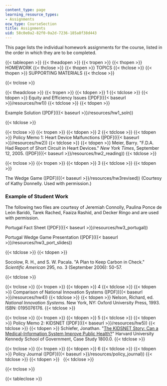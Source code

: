 ```yaml
---
content_type: page
learning_resource_types:
- Assignments
ocw_type: CourseSection
title: Assignments
uid: 58c0e0a2-82f0-0a2d-7236-185a8f38d443
---
```


This page lists the individual homework assignments for the course, listed in the order in which they are to be completed.

{{< tableopen >}}
{{< theadopen >}}
{{< tropen >}}
{{< thopen >}}
HOMEWORK
{{< thclose >}}
{{< thopen >}}
TOPICS
{{< thclose >}}
{{< thopen >}}
SUPPORTING MATERIALS
{{< thclose >}}

{{< trclose >}}

{{< theadclose >}}
{{< tropen >}}
{{< tdopen >}}
1
{{< tdclose >}}
{{< tdopen >}}
Equity and Efficiency Issues ([PDF]({{< baseurl >}}/resources/hw1))
{{< tdclose >}}
{{< tdopen >}}


Example Solution ([PDF]({{< baseurl >}}/resources/hw1_soln))


{{< tdclose >}}

{{< trclose >}}
{{< tropen >}}
{{< tdopen >}}
2
{{< tdclose >}}
{{< tdopen >}}
Policy Memo 1: Heart Device Malfunctions ([PDF]({{< baseurl >}}/resources/hw2))
{{< tdclose >}}
{{< tdopen >}}
Meier, Barry. "F.D.A. Had Report of Short Circuit in Heart Devices." _New York Times_, September 12, 2005. ([PDF]({{< baseurl >}}/resources/hw2_reading))
{{< tdclose >}}

{{< trclose >}}
{{< tropen >}}
{{< tdopen >}}
3
{{< tdclose >}}
{{< tdopen >}}


The Wedge Game ([PDF]({{< baseurl >}}/resources/hw3revised)) (Courtesy of Kathy Donnelly. Used with permission.)

### Example of Student Work

The following two files are courtesy of Jeremiah Connolly, Paulina Ponce de León Baridó, Tarek Rached, Faaiza Rashid, and Decker Ringo and are used with permission.

Portugal Fact Sheet ([PDF]({{< baseurl >}}/resources/hw3_portugal))

Portugal Wedge Game Presentation ([PDF]({{< baseurl >}}/resources/hw3_port_slides))


{{< tdclose >}}
{{< tdopen >}}


Socolow, R. H., and S. W. Pacala. "A Plan to Keep Carbon in Check." _Scientific American_ 295, no. 3 (September 2006): 50-57.


{{< tdclose >}}

{{< trclose >}}
{{< tropen >}}
{{< tdopen >}}
4
{{< tdclose >}}
{{< tdopen >}}
Comparison of National Innovation Systems ([PDF]({{< baseurl >}}/resources/hw4))
{{< tdclose >}}
{{< tdopen >}}
Nelson, Richard, ed. _National Innovation Systems_. New York, NY: Oxford University Press, 1993. ISBN: 0195076176.
{{< tdclose >}}

{{< trclose >}}
{{< tropen >}}
{{< tdopen >}}
5
{{< tdclose >}}
{{< tdopen >}}
Policy Memo 2: KIDSNET ([PDF]({{< baseurl >}}/resources/hw5))
{{< tdclose >}}
{{< tdopen >}}
Schlefer, Jonathan. "[The KIDSNET Story: Can a Medical-Information System Improve Public Health?](http://www.thecasesolutions.com/the-kidsnet-story-can-a-medical-information-system-improve-public-health-9330)" Harvard University Kennedy School of Government, Case Study 1800.0.
{{< tdclose >}}

{{< trclose >}}
{{< tropen >}}
{{< tdopen >}}
6
{{< tdclose >}}
{{< tdopen >}}
Policy Journal ([PDF]({{< baseurl >}}/resources/policy_journal))
{{< tdclose >}}
{{< tdopen >}}
 
{{< tdclose >}}

{{< trclose >}}

{{< tableclose >}}